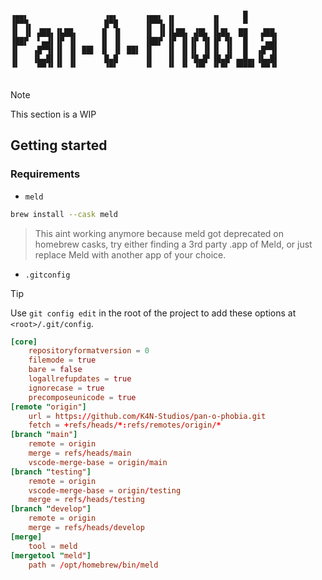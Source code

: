 ```

▗▄▄▖                 ▗▄▖      ▗▄▄▖ ▗▖        ▗▖     █
▐▛▀▜▖                █▀█      ▐▛▀▜▖▐▌        ▐▌     ▀
▐▌ ▐▌ ▟██▖▐▙██▖     ▐▌ ▐▌     ▐▌ ▐▌▐▙██▖ ▟█▙ ▐▙█▙  ██   ▟██▖
▐██▛  ▘▄▟▌▐▛ ▐▌     ▐▌ ▐▌     ▐██▛ ▐▛ ▐▌▐▛ ▜▌▐▛ ▜▌  █   ▘▄▟▌
▐▌   ▗█▀▜▌▐▌ ▐▌ ██▌ ▐▌ ▐▌ ██▌ ▐▌   ▐▌ ▐▌▐▌ ▐▌▐▌ ▐▌  █  ▗█▀▜▌
▐▌   ▐▙▄█▌▐▌ ▐▌      █▄█      ▐▌   ▐▌ ▐▌▝█▄█▘▐█▄█▘▗▄█▄▖▐▙▄█▌
▝▘    ▀▀▝▘▝▘ ▝▘      ▝▀▘      ▝▘   ▝▘ ▝▘ ▝▀▘ ▝▘▀▘ ▝▀▀▀▘ ▀▀▝▘


```

> [!NOTE]
> This section is a WIP

## Getting started

### Requirements

- `meld`

```sh
brew install --cask meld
```

> This aint working anymore because meld got deprecated on homebrew casks, try either finding a 3rd party .app of Meld, or just replace Meld with another app of your choice.

- `.gitconfig`

> [!TIP]
> Use `git config edit` in the root of the project to add these options at `<root>/.git/config`.

```toml
[core]
	repositoryformatversion = 0
	filemode = true
	bare = false
	logallrefupdates = true
	ignorecase = true
	precomposeunicode = true
[remote "origin"]
	url = https://github.com/K4N-Studios/pan-o-phobia.git
	fetch = +refs/heads/*:refs/remotes/origin/*
[branch "main"]
	remote = origin
	merge = refs/heads/main
	vscode-merge-base = origin/main
[branch "testing"]
	remote = origin
	vscode-merge-base = origin/testing
	merge = refs/heads/testing
[branch "develop"]
	remote = origin
	merge = refs/heads/develop
[merge]
	tool = meld
[mergetool "meld"]
	path = /opt/homebrew/bin/meld
```
